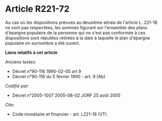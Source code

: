 # Article R221-72

Au cas où les dispositions prévues au deuxième alinéa de l'article L. 221-18 ne sont pas respectées, les sommes figurant sur
l'ensemble des plans d'épargne populaire de la personne qui ne s'est pas conformée à ces dispositions sont réputées retirées
à la date à laquelle le plan d'épargne populaire en surnombre a été ouvert.

**Liens relatifs à cet article**

_Anciens textes_:

  - Décret n°90-116 1990-02-05 art 9
  - Décret n°90-116 du 5 février 1990 - art. 9 (Ab)

_Codifié par_:

  - Décret n°2005-1007 2005-08-02 JORF 25 août 2005

_Cite_:

  - Code monétaire et financier - art. L221-18 (VT)

